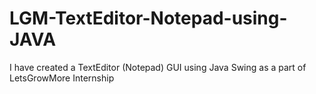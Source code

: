 # LGM-TextEditor-Notepad-using-JAVA
I have created a TextEditor (Notepad) GUI using Java Swing as a part of LetsGrowMore Internship
